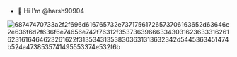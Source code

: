 - 👋 Hi I'm @harsh90904
  

![68747470733a2f2f696d616765732e73717561726573706163652d63646e2e636f6d2f636f6e74656e742f76312f3537363966633430316236333162616231616464623261622f313534313538303631313632342d5445363451474b524a4738535741495553374e532f6b]([https://github.com/user-attachments/assets/b80f3a8c-3302-421b-b695-eec37fed0699](https://user-images.githubusercontent.com/74038190/225813708-98b745f2-7d22-48cf-9150-083f1b00d6c9.gif))


